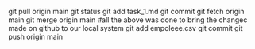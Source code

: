 git pull origin main
git status
git add task_1.md
git commit 
git fetch origin main
git merge origin main
#all the above was done to bring the changec made on github to our local system
git add empoleee.csv
git commit
git push origin main
